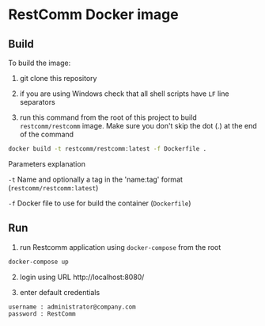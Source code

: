 # RestComm Docker image

## Build

To build the image:

1. git clone this repository

2. if you are using Windows check that all shell scripts have `LF` line separators

3. run this command from the root of this project to build `restcomm/restcomm` image. Make sure you don't skip the dot (.) at the end of the command
```bash
docker build -t restcomm/restcomm:latest -f Dockerfile .
```
Parameters explanation

`-t` Name and optionally a tag in the 'name:tag' format (`restcomm/restcomm:latest`)

`-f` Docker file to use for build the container (`Dockerfile`)

## Run

1. run Restcomm application using `docker-compose` from the root  
```bash
docker-compose up
```
2. login using URL http://localhost:8080/

3. enter default credentials
```
username : administrator@company.com
password : RestComm  
```
